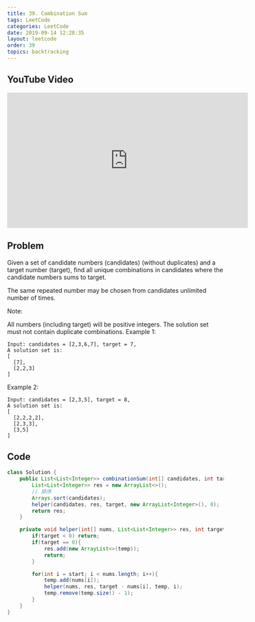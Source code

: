 ```yaml
---
title: 39. Combination Sum
tags: LeetCode
categories: LeetCode
date: 2019-09-14 12:28:35
layout: leetcode
order: 39
topics: backtracking
---
```


## YouTube Video

<iframe width="560" height="315" src="https://www.youtube.com/embed/6BmmaS3n-Q8" frameborder="0" allow="accelerometer; autoplay; encrypted-media; gyroscope; picture-in-picture" allowfullscreen></iframe>

## Problem

Given a set of candidate numbers (candidates) (without duplicates) and a target number (target), find all unique combinations in candidates where the candidate numbers sums to target.

The same repeated number may be chosen from candidates unlimited number of times.

Note:

All numbers (including target) will be positive integers.
The solution set must not contain duplicate combinations.
Example 1:

```
Input: candidates = [2,3,6,7], target = 7,
A solution set is:
[
  [7],
  [2,2,3]
]
```

Example 2:

```
Input: candidates = [2,3,5], target = 8,
A solution set is:
[
  [2,2,2,2],
  [2,3,3],
  [3,5]
]
```

## Code

```java
class Solution {
    public List<List<Integer>> combinationSum(int[] candidates, int target) {
        List<List<Integer>> res = new ArrayList<>();
        // 排序
        Arrays.sort(candidates);
        helper(candidates, res, target, new ArrayList<Integer>(), 0);
        return res;
    }

    private void helper(int[] nums, List<List<Integer>> res, int target, List<Integer> temp, int start){
        if(target < 0) return;
        if(target == 0){
            res.add(new ArrayList<>(temp));
            return;
        }

        for(int i = start; i < nums.length; i++){
            temp.add(nums[i]);
            helper(nums, res, target - nums[i], temp, i);
            temp.remove(temp.size() - 1);
        }
    }
}
```
